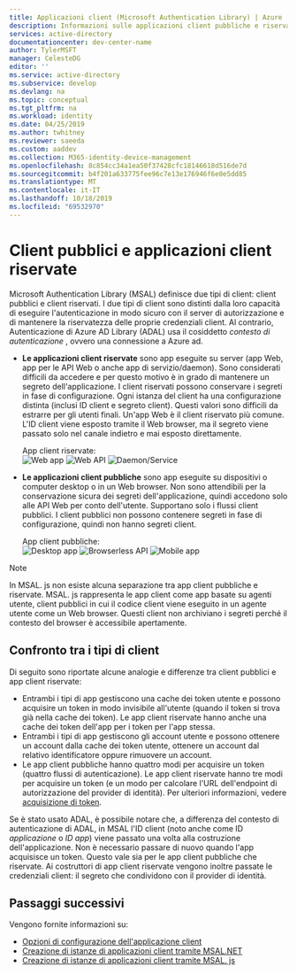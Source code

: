 ```yaml
---
title: Applicazioni client (Microsoft Authentication Library) | Azure
description: Informazioni sulle applicazioni client pubbliche e riservate in Microsoft Authentication Library (MSAL).
services: active-directory
documentationcenter: dev-center-name
author: TylerMSFT
manager: CelesteDG
editor: ''
ms.service: active-directory
ms.subservice: develop
ms.devlang: na
ms.topic: conceptual
ms.tgt_pltfrm: na
ms.workload: identity
ms.date: 04/25/2019
ms.author: twhitney
ms.reviewer: saeeda
ms.custom: aaddev
ms.collection: M365-identity-device-management
ms.openlocfilehash: 8c854cc34a1ea50f37428cfc18146618d516de7d
ms.sourcegitcommit: b4f201a633775fee96c7e13e176946f6e0e5dd85
ms.translationtype: MT
ms.contentlocale: it-IT
ms.lasthandoff: 10/18/2019
ms.locfileid: "69532970"
---
```

# <a name="public-client-and-confidential-client-applications"></a>Client pubblici e applicazioni client riservate
Microsoft Authentication Library (MSAL) definisce due tipi di client: client pubblici e client riservati. I due tipi di client sono distinti dalla loro capacità di eseguire l'autenticazione in modo sicuro con il server di autorizzazione e di mantenere la riservatezza delle proprie credenziali client. Al contrario, Autenticazione di Azure AD Library (ADAL) usa il cosiddetto *contesto di autenticazione* , ovvero una connessione a Azure ad.

- **Le applicazioni client riservate** sono app eseguite su server (app Web, app per le API Web o anche app di servizio/daemon). Sono considerati difficili da accedere e per questo motivo è in grado di mantenere un segreto dell'applicazione. I client riservati possono conservare i segreti in fase di configurazione. Ogni istanza del client ha una configurazione distinta (inclusi ID client e segreto client). Questi valori sono difficili da estrarre per gli utenti finali. Un'app Web è il client riservato più comune. L'ID client viene esposto tramite il Web browser, ma il segreto viene passato solo nel canale indietro e mai esposto direttamente.

    App client riservate: <BR>
    ![Web app ](media/msal-client-applications/web-app.png) ![Web API ](media/msal-client-applications/web-api.png) ![Daemon/Service ](media/msal-client-applications/daemon-service.png)

- **Le applicazioni client pubbliche** sono app eseguite su dispositivi o computer desktop o in un Web browser. Non sono attendibili per la conservazione sicura dei segreti dell'applicazione, quindi accedono solo alle API Web per conto dell'utente. Supportano solo i flussi client pubblici. I client pubblici non possono contenere segreti in fase di configurazione, quindi non hanno segreti client.

    App client pubbliche: <BR>
    ![Desktop app ](media/msal-client-applications/desktop-app.png) ![Browserless API ](media/msal-client-applications/browserless-app.png) ![Mobile app ](media/msal-client-applications/mobile-app.png)

> [!NOTE]
> In MSAL. js non esiste alcuna separazione tra app client pubbliche e riservate.  MSAL. js rappresenta le app client come app basate su agenti utente, client pubblici in cui il codice client viene eseguito in un agente utente come un Web browser. Questi client non archiviano i segreti perché il contesto del browser è accessibile apertamente.

## <a name="comparing-the-client-types"></a>Confronto tra i tipi di client
Di seguito sono riportate alcune analogie e differenze tra client pubblici e app client riservate:

- Entrambi i tipi di app gestiscono una cache dei token utente e possono acquisire un token in modo invisibile all'utente (quando il token si trova già nella cache dei token). Le app client riservate hanno anche una cache dei token dell'app per i token per l'app stessa.
- Entrambi i tipi di app gestiscono gli account utente e possono ottenere un account dalla cache dei token utente, ottenere un account dal relativo identificatore oppure rimuovere un account.
- Le app client pubbliche hanno quattro modi per acquisire un token (quattro flussi di autenticazione). Le app client riservate hanno tre modi per acquisire un token (e un modo per calcolare l'URL dell'endpoint di autorizzazione del provider di identità). Per ulteriori informazioni, vedere [acquisizione di token](msal-acquire-cache-tokens.md).

Se è stato usato ADAL, è possibile notare che, a differenza del contesto di autenticazione di ADAL, in MSAL l'ID client (noto anche come ID *applicazione* o *ID app*) viene passato una volta alla costruzione dell'applicazione. Non è necessario passare di nuovo quando l'app acquisisce un token. Questo vale sia per le app client pubbliche che riservate. Ai costruttori di app client riservate vengono inoltre passate le credenziali client: il segreto che condividono con il provider di identità.

## <a name="next-steps"></a>Passaggi successivi
Vengono fornite informazioni su:
- [Opzioni di configurazione dell'applicazione client](msal-client-application-configuration.md)
- [Creazione di istanze di applicazioni client tramite MSAL.NET](msal-net-initializing-client-applications.md)
- [Creazione di istanze di applicazioni client tramite MSAL. js](msal-js-initializing-client-applications.md)
